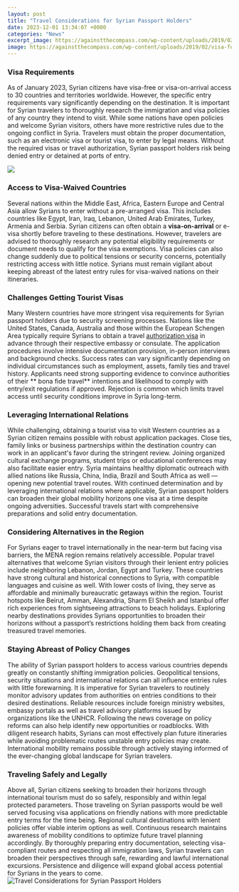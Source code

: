 ```yaml
---
layout: post
title: "Travel Considerations for Syrian Passport Holders"
date: 2023-12-01 13:34:07 +0000
categories: "News"
excerpt_image: https://againstthecompass.com/wp-content/uploads/2019/02/visa-for-syria.jpg
image: https://againstthecompass.com/wp-content/uploads/2019/02/visa-for-syria.jpg
---
```


### Visa Requirements
As of January 2023, Syrian citizens have visa-free or visa-on-arrival access to 30 countries and territories worldwide. However, the specific entry requirements vary significantly depending on the destination. It is important for Syrian travelers to thoroughly research the immigration and visa policies of any country they intend to visit. While some nations have open policies and welcome Syrian visitors, others have more restrictive rules due to the ongoing conflict in Syria. Travelers must obtain the proper documentation, such as an electronic visa or tourist visa, to enter by legal means. Without the required visas or travel authorization, Syrian passport holders risk being denied entry or detained at ports of entry.

![](https://victormatara.com/wp-content/uploads/2020/03/List-Of-Visa-Free-Countries-For-Syrian-Passport-Holders-2020.jpg)
### Access to Visa-Waived Countries  
Several nations within the Middle East, Africa, Eastern Europe and Central Asia allow Syrians to enter without a pre-arranged visa. This includes countries like Egypt, Iran, Iraq, Lebanon, United Arab Emirates, Turkey, Armenia and Serbia. Syrian citizens can often obtain a **visa-on-arrival** or e-visa shortly before traveling to these destinations. However, travelers are advised to thoroughly research any potential eligibility requirements or document needs to qualify for the visa exemptions. Visa policies can also change suddenly due to political tensions or security concerns, potentially restricting access with little notice. Syrians must remain vigilant about keeping abreast of the latest entry rules for visa-waived nations on their itineraries.
### Challenges Getting Tourist Visas  
Many Western countries have more stringent visa requirements for Syrian passport holders due to security screening processes. Nations like the United States, Canada, Australia and those within the European Schengen Area typically require Syrians to obtain a travel [authorization visa](https://codeces.github.io/2024-01-09-suudi-arabistan-dan-bahreyn-e-seyahat-etmek/) in advance through their respective embassy or consulate. The application procedures involve intensive documentation provision, in-person interviews and background checks. Success rates can vary significantly depending on individual circumstances such as employment, assets, family ties and travel history. Applicants need strong supporting evidence to convince authorities of their ** bona fide travel** intentions and likelihood to comply with entry/exit regulations if approved. Rejection is common which limits travel access until security conditions improve in Syria long-term.  
### Leveraging International Relations
While challenging, obtaining a tourist visa to visit Western countries as a Syrian citizen remains possible with robust application packages. Close ties, family links or business partnerships within the destination country can work in an applicant's favor during the stringent review. Joining organized cultural exchange programs, student trips or educational conferences may also facilitate easier entry. Syria maintains healthy diplomatic outreach with allied nations like Russia, China, India, Brazil and South Africa as well — opening new potential travel routes. With continued determination and by leveraging international relations where applicable, Syrian passport holders can broaden their global mobility horizons one visa at a time despite ongoing adversities. Successful travels start with comprehensive preparations and solid entry documentation.
### Considering Alternatives in the Region  
For Syrians eager to travel internationally in the near-term but facing visa barriers, the MENA region remains relatively accessible. Popular travel alternatives that welcome Syrian visitors through their lenient entry policies include neighboring Lebanon, Jordan, Egypt and Turkey. These countries have strong cultural and historical connections to Syria, with compatible languages and cuisine as well. With lower costs of living, they serve as affordable and minimally bureaucratic getaways within the region. Tourist hotspots like Beirut, Amman, Alexandria, Sharm El Sheikh and Istanbul offer rich experiences from sightseeing attractions to beach holidays. Exploring nearby destinations provides Syrians opportunities to broaden their horizons without a passport’s restrictions holding them back from creating treasured travel memories.
### Staying Abreast of Policy Changes   
The ability of Syrian passport holders to access various countries depends greatly on constantly shifting immigration policies. Geopolitical tensions, security situations and international relations can all influence entries rules with little forewarning. It is imperative for Syrian travelers to routinely monitor advisory updates from authorities on entries conditions to their desired destinations. Reliable resources include foreign ministry websites, embassy portals as well as travel advisory platforms issued by organizations like the UNHCR. Following the news coverage on policy reforms can also help identify new opportunities or roadblocks. With diligent research habits, Syrians can most effectively plan future itineraries while avoiding problematic routes unstable entry policies may create. International mobility remains possible through actively staying informed of the ever-changing global landscape for Syrian travelers.
### Traveling Safely and Legally
Above all, Syrian citizens seeking to broaden their horizons through international tourism must do so safely, responsibly and within legal protected parameters. Those traveling on Syrian passports would be well served focusing visa applications on friendly nations with more predictable entry terms for the time being. Regional cultural destinations with lenient policies offer viable interim options as well. Continuous research maintains awareness of mobility conditions to optimize future travel planning accordingly. By thoroughly preparing entry documentation, selecting visa-compliant routes and respecting all immigration laws, Syrian travelers can broaden their perspectives through safe, rewarding and lawful international excursions. Persistence and diligence will expand global access potential for Syrians in the years to come.
![Travel Considerations for Syrian Passport Holders](https://againstthecompass.com/wp-content/uploads/2019/02/visa-for-syria.jpg)